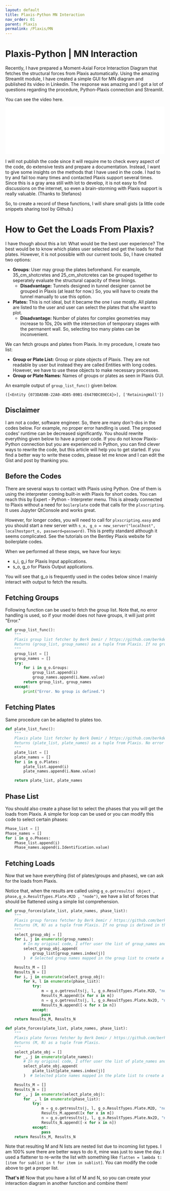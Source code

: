 ```yaml
---
layout: default
title: Plaxis-Python MN Interaction
nav_order: 01
parent: Plaxis
permalink: /Plaxis/MN
---
```

# Plaxis-Python | MN Interaction

Recently, I have prepared a Moment-Axial Force Interaction Diagram that fetches the structural forces from Plaxis automatically. Using the amazing Streamlit module, I have created a simple GUI for MN diagram and published its video in Linkedin. The response was amazing and I got a lot of questions regarding the procedure, Python-Plaxis connection and Streamlit.

You can see the video here.

<iframe width=100%" src="../images/Plaxis/1614513616521.mp4" frameborder="0" allowfullscreen></iframe>


I will not publish the code since it will require me to check every aspect of the code, do extensive tests and prepare a documentation. Instead, I want to give some insights on the methods that I have used in the code. I had to try and fail too many times and contacted Plaxis support several times. Since this is a gray area still with lot to develop, it is not easy to find discussions on the internet, so even a brain-storming with Plaxis support is really valuable. (Thanks to Stefanos)

So, to create a record of these functions, I will share small gists (a little code snippets sharing tool by Github.)

# How to Get the Loads From Plaxis?

I have though about this a lot: What would be the best user experience? The best would be to know which plates user selected and get the loads for that plates. However, it is not possible with our current tools. So, I have created two options:

- **Groups**: User may group the plates beforehand. For example, 35_cm_shotcretes and 25_cm_shotcretes can be grouped together to seperately evaluate the structural capacity of these linings.
    - **Disadvantage:** Tunnels designed in tunnel designer cannot be grouped in Plaxis (at least for now.) So, you will have to create the tunnel manually to use this option.
- **Plates:** This is not ideal, but it became the one I use mostly. All plates are listed to the user and user can select the plates that s/he want to plot.
    - **Disadvantage:** Number of plates for complex geometries may increase to 10s, 20s with the intersection of temporary stages with the permanent wall. So, selecting too many plates can be inconvenient.

We can fetch groups and plates from Plaxis. In my procedure, I create two list:

- **Group or Plate List:** Group or plate objects of Plaxis. They are not readable by user but instead they are called Entities with long codes. However, we have to use these objects to make necessary processes.
- **Group or Plate Names:** Names of groups or plates as seen in Plaxis GUI.

An example output of `group_list_func()` given below.

`([<Entity {073DA50B-22A0-4D85-B9B1-E6470DC89EC4}>], ['RetainingWall'])`

## Disclaimer

I am not a coder, software engineer. So, there are many don't-dos in the codes below. For example, no proper error handling is used. The proposed codes' runtime can be decreased significantly. You should rewrite everything given below to have a proper code. If you do not know Plaxis-Python connection but you are experienced in Python, you can find clever ways to rewrite the code, but this article will help you to get started. If you find a better way to write these codes, please let me know and I can edit the Gist and post by thanking you.

## Before the Codes

There are several ways to contact with Plaxis using Python. One of them is using the interpreter coming built-in with Plaxis for short codes. You can reach this by Expert - Python - Interpreter menu. This is already connected to Plaxis without a need for `boilerplate` code that calls for the `plxscripting`. It uses Jupyter QtConsole and works great.

However, for longer codes, you will need to call for `plxscripting.easy` and you should start a new server with `s_o, g_o = new_server("localhost", localhostport_o, password=password)`. This is pretty standard although it seems complicated. See the tutorials on the Bentley Plaxis website for boilerplate codes.

When we performed all these steps, we have four keys:

- s_i, g_i for Plaxis Input applications.
- s_o, g_o for Plaxis Output applications.

You will see that g_o is frequently used in the codes below since I mainly interact with output to fetch the results.

## Fetching Groups

Following function can be used to fetch the group list. Note that, no error handling is used, so if your model does not have groups, it will just print "Error."

```python
def group_list_func():
    """
    Plaxis group list fetcher by Berk Demir / https://github.com/berkdemir
    Returns (group_list, group_names) as a tuple from Plaxis. If no group is defined in the model, it will print an error and will not return a value.
    """
    group_list = []
    group_names = []
    try:
        for i in g_o.Groups:
            group_list.append(i)
            group_names.append(i.Name.value)
        return group_list, group_names
    except:
        print("Error. No group is defined.")
```

## Fetching Plates

Same procedure can be adapted to plates too.

```python
def plate_list_func():
    """
    Plaxis plate list fetcher by Berk Demir / https://github.com/berkdemir
    Returns (plate_list, plate_names) as a tuple from Plaxis. No error handling is present assuming user will not run the function without plates present in the model.
    """
    plate_list = []
    plate_names = []
    for i in g_o.Plates:
        plate_list.append(i)
        plate_names.append(i.Name.value)

    return plate_list, plate_names
```

## Phase List

You should also create a phase list to select the phases that you will get the loads from Plaxis. A simple for loop can be used or you can modify this code to select certain phases:

```python
Phase_list = []
Phase_names = []
for i in g_o.Phases:
    Phase_list.append(i)
    Phase_names.append(i.Identification.value)

```

## Fetching Loads

Now that we have everything (list of plates/groups and phases), we can ask for the loads from Plaxis.

Notice that, when the results are called using `g_o.getresults( object , phase,g_o.ResultTypes.Plate.M2D , "node")`, we have a list of forces that should be flattened using a simple list comprehension.

```python
def group_forces(plate_list, plate_names, phase_list):
    """
    Plaxis group forces fetcher by Berk Demir / https://github.com/berkdemir
    Returns (M, N) as a tuple from Plaxis. If no group is defined in the model, it will return None.
    """
    select_group_obj = []
    for i, j in enumerate(group_names):
        # In my original code, I offer user the list of group_names and user select the groups. Returned selected_group_names is used to enumerate here. This is why code is structured the way it is.
        select_group_obj.append(
            group_list[group_names.index(j)]
        )  # Selected group names mapped in the group list to create a list of Plaxis objects.

    Results_M = []
    Results_N = []
    for i, j in enumerate(select_group_obj):
        for k, l in enumerate(phase_list):
            try:
                m = g_o.getresults(j, l, g_o.ResultTypes.Plate.M2D, "node")
                Results_M.append([x for x in m])
                n = g_o.getresults(j, l, g_o.ResultTypes.Plate.Nx2D, "node")
                Results_N.append([-x for x in n])
            except:
                pass
    return Results_M, Results_N
```

```python
def plate_forces(plate_list, plate_names, phase_list):
    """
    Plaxis plate forces fetcher by Berk Demir / https://github.com/berkdemir
    Returns (M, N) as a tuple from Plaxis.
    """
    select_plate_obj = []
    for _, j in enumerate(plate_names):
        # In my original code, I offer user the list of plate_names and user select the plates. Returned selected_plate_names is used to enumerate here. This is why code is structured the way it is.
        select_plate_obj.append(
            plate_list[plate_names.index(j)]
        )  # Selected plate names mapped in the plate list to create a list of Plaxis objects.

    Results_M = []
    Results_N = []
    for _, j in enumerate(select_plate_obj):
        for _, l in enumerate(phase_list):
            try:
                m = g_o.getresults(j, l, g_o.ResultTypes.Plate.M2D, "node")
                Results_M.append([x for x in m])
                n = g_o.getresults(j, l, g_o.ResultTypes.Plate.Nx2D, "node")
                Results_N.append([-x for x in n])
            except:
                pass
    return Results_M, Results_N
```

Note that resulting M and N lists are nested list due to incoming list types. I am 100% sure there are better ways to do it, mine was just to save the day. I used a flattener to re-write the list with something like `flatten = lambda t: [item for sublist in t for item in sublist]`. You can modify the code above to get a proper list.

**That's it!** Now that you have a list of M and N, so you can create your interaction diagram in another function and combine them!
